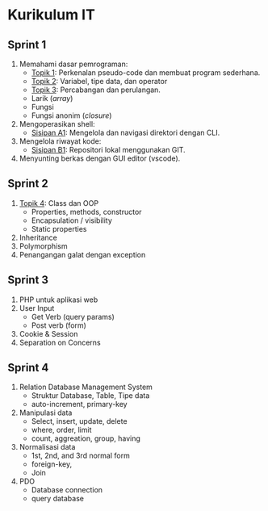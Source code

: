# Kurikulum IT

## Sprint 1
1. Memahami dasar pemrograman:
    - [Topik 1](Topik-1.md): Perkenalan pseudo-code dan membuat program sederhana.
    - [Topik 2](Topik-2.md): Variabel, tipe data, dan operator
    - [Topik 3](Topik-3.md): Percabangan dan perulangan.
    - Larik (_array_)
    - Fungsi
    - Fungsi anonim (_closure_)
2. Mengoperasikan shell:
    - [Sisipan A1](Sisipan-A1.md): Mengelola dan navigasi direktori dengan CLI.
3. Mengelola riwayat kode:
    - [Sisipan B1](Sisipan-B1.md): Repositori lokal menggunakan GIT.
4. Menyunting berkas dengan GUI editor (vscode).

## Sprint 2
1. [Topik 4](Topik-4.md): Class dan OOP
    - Properties, methods, constructor
    - Encapsulation / visibility
    - Static properties
2. Inheritance
3. Polymorphism
4. Penangangan galat dengan exception

## Sprint 3
1. PHP untuk aplikasi web
2. User Input
    - Get Verb (query params)
    - Post verb (form)
3. Cookie & Session
4. Separation on Concerns

## Sprint 4
1. Relation Database Management System
    - Struktur Database, Table, Tipe data
    - auto-increment, primary-key
2. Manipulasi data
    - Select, insert, update, delete
    - where, order, limit
    - count, aggreation, group, having
3. Normalisasi data
    - 1st, 2nd, and 3rd normal form
    - foreign-key,
    - Join
4. PDO
    - Database connection
    - query database
